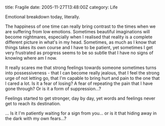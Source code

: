 title: Fragile
date: 2005-11-27T13:48:00Z
category: Life

Emotional breakdown today, literally.

The happiness of one time can really bring contrast to the times when we are suffering from low emotions. Sometimes beautiful imaginations will become nightmares, especially when I realised that reality is a complete different picture in what's in my head. Sometimes, as much as I know that things takes its own course and I have to be patient, yet sometimes I get very frustrated as progress seems to be so subtle that I have no signs of knowing where am I now.

It really scares me that strong feelings towards someone sometimes turns into possessiveness - that I can become really jealous, that I feel the strong urge of not letting go, that I'm capable to bring hurt and pain to the one that I cared a lot. Is it a fear of losing? A fear of repeating the pain that I have gone through? Or is it a form of suppression…?

Feelings started to get stronger, day by day, yet words and feelings never get to reach its destination.

… Is it I'm patiently waiting for a sign from you… or is it that hiding away in the dark with my own fears…?
